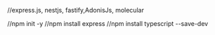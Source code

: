 
//express.js, nestjs, fastify,AdonisJs, molecular

//npm init -y
//npm install express
//npm install typescript --save-dev